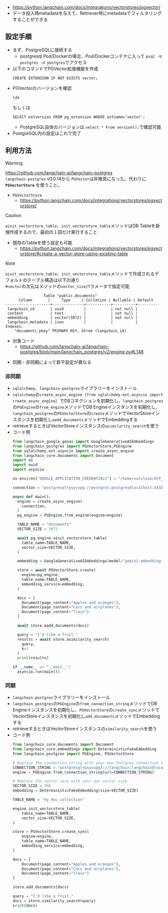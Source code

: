 - https://python.langchain.com/docs/integrations/vectorstores/pgvector/
- データ投入時metadataを与えて、Retriever時にmetadataでフィルタリングすることができる

## 設定手順
- まず、PostgreSQLに接続する
  - postgresql Pod/Dockerの場合、Pod/Dockerコンテナに入って `psql -U postgres -d postgres`でアクセス
- 以下のコマンドでPGVector拡張機能を作成  
  ```shell
  CREATE EXTENSION IF NOT EXISTS vector;
  ```
- PGVectorのバージョンを確認  
  ```shell
  \dx
  ```
  もしくは  
  ```shell
  SELECT extversion FROM pg_extension WHERE extname='vector';
  ```
  - PostgreSQL自体のバージョンは `select * From version();`で確認可能
- PostgreSQL内の設定はこれで完了

## 利用方法
> [!WARNING]  
> https://github.com/langchain-ai/langchain-postgres  
> `langchain-postgres` v0.0.14から `PGVector`は非推奨になった。代わりに **`PGVectorStore`** を使うこと。
> - `PGVectorStore`
>   - https://python.langchain.com/docs/integrations/vectorstores/pgvectorstore/

> [!CAUTION]  
> `ainit_vectorstore_table`、`init_vectorstore_table`メソッドはDB Tableを新規作成するので、最初の１回だけ実行すること
> - 既存のTableを使う設定も可能
>   - https://python.langchain.com/docs/integrations/vectorstores/pgvectorstore/#create-a-vector-store-using-existing-table

> [!NOTE]  
> `ainit_vectorstore_table`、`init_vectorstore_table`メソッドで作成されるデフォルトのテーブル構造は以下の通り  
> ※`vector`の次元はメソッドの`vector_size`パラメータで指定可能  
> ```
>                  Table "public.documents"
>       Column       |     Type     | Collation | Nullable | Default
> --------------------+--------------+-----------+----------+---------
>  langchain_id       | uuid         |           | not null |
>  content            | text         |           | not null |
>  embedding          | vector(3072) |           | not null |
>  langchain_metadata | json         |           |          |
> Indexes:
>     "documents_pkey" PRIMARY KEY, btree (langchain_id)
> ```
> - 対象コード  
>   - https://github.com/langchain-ai/langchain-postgres/blob/main/langchain_postgres/v2/engine.py#L148


- 同期・非同期によって若干設定が異なる
### 非同期
- `sqlalchemy`、`langchain-postgres`ライブラリーをインストール
- `sqlalchemy`の`create_async_engine`（`from sqlalchemy.ext.asyncio import create_async_engine`）でDBコネクションを初期化し、`langchain_postgres`の`PGEngine`の`from_engine`メソッドでDB Engineインスタンスを初期化し、`langchain_postgres`の`PGVectorStore`の`create`メソッドでVectorStoreインスタンスを初期化し`aadd_documents`メソッドでEmbeddingする
- retrieveするときはVectorStoreインスタンスの`asimilarity_search`を使う
- コード例  
  ```python
  from langchain_google_genai import GoogleGenerativeAIEmbeddings
  from langchain_postgres import PGVectorStore,PGEngine
  from sqlalchemy.ext.asyncio import create_async_engine
  from langchain_core.documents import Document
  import os
  import uuid
  import asyncio

  os.environ["GOOGLE_APPLICATION_CREDENTIALS"] = "/home/nutslove/GCP_VertexAI/service-account-key.json"

  connection = "postgresql+psycopg://postgres:postgres@localhost:5432/postgres" # postgresql+psycopg://ユーザー名:パスワード@ホスト:ポート/データベース名

  async def main():
    engine = create_async_engine(
      connection,
    )
    pg_engine = PGEngine.from_engine(engine=engine)

    TABLE_NAME = "documents"
    VECTOR_SIZE = 3072

    await pg_engine.ainit_vectorstore_table(
      table_name=TABLE_NAME,
      vector_size=VECTOR_SIZE,
    )

    embedding = GoogleGenerativeAIEmbeddings(model="gemini-embedding-001")

    store = await PGVectorStore.create(
      engine=pg_engine,
      table_name=TABLE_NAME,
      embedding_service=embedding,
    )

    docs = [
      Document(page_content="Apples and oranges"),
      Document(page_content="Cars and airplanes"),
      Document(page_content="Train")
    ]

    await store.aadd_documents(docs)

    query = "I'd like a fruit."
    results = await store.asimilarity_search(
      query,
      k=1
    )
    print(results)

  if __name__ == "__main__":
    asyncio.run(main())
  ```

### 同期
- `langchain-postgres`ライブラリーをインストール
- `langchain_postgres`の`PGEngine`の`from_connection_string`メソッドでDB Engineインスタンスを初期化し、`PGVectorStore`の`create_sync`メソッドでVectorStoreインスタンスを初期化し`add_documents`メソッドでEmbeddingする
- retrieveするときはVectorStoreインスタンスの`similarity_search`を使う
- コード例  
  ```python
  from langchain_core.documents import Document
  from langchain_core.embeddings import DeterministicFakeEmbedding
  from langchain_postgres import PGEngine, PGVectorStore

  # Replace the connection string with your own Postgres connection string
  CONNECTION_STRING = "postgresql+psycopg3://langchain:langchain@localhost:6024/langchain"
  engine = PGEngine.from_connection_string(url=CONNECTION_STRING)

  # Replace the vector size with your own vector size
  VECTOR_SIZE = 768
  embedding = DeterministicFakeEmbedding(size=VECTOR_SIZE)

  TABLE_NAME = "my_doc_collection"

  engine.init_vectorstore_table(
      table_name=TABLE_NAME,
      vector_size=VECTOR_SIZE,
  )

  store = PGVectorStore.create_sync(
      engine=engine,
      table_name=TABLE_NAME,
      embedding_service=embedding,
  )

  docs = [
      Document(page_content="Apples and oranges"),
      Document(page_content="Cars and airplanes"),
      Document(page_content="Train")
  ]

  store.add_documents(docs)

  query = "I'd like a fruit."
  docs = store.similarity_search(query)
  print(docs)
  ```